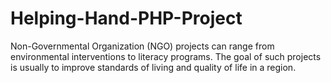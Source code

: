 # Helping-Hand-PHP-Project
Non-Governmental Organization (NGO) projects can range from environmental interventions to literacy programs. The goal of such projects is usually to improve standards of living and quality of life in a region.
